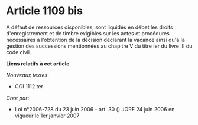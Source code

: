 # Article 1109 bis

A défaut de ressources disponibles, sont liquidés en débet les droits d'enregistrement et de timbre exigibles sur les actes
et procédures nécessaires à l'obtention de la décision déclarant la vacance ainsi qu'à la gestion des successions mentionnées
au chapitre V du titre Ier du livre III du code civil.

**Liens relatifs à cet article**

_Nouveaux textes_:

  - CGI 1112 ter

_Créé par_:

  - Loi n°2006-728 du 23 juin 2006 - art. 30 () JORF 24 juin 2006 en vigueur le 1er janvier 2007
